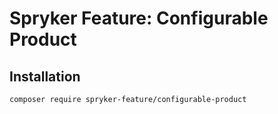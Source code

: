 # Spryker Feature: Configurable Product



## Installation

```
composer require spryker-feature/configurable-product
```
